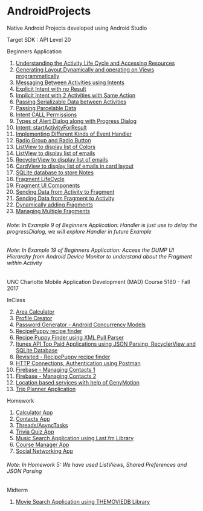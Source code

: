 # AndroidProjects
Native Android Projects developed using Android Studio

Target SDK : API Level 20

Beginners Application


  1. [Understanding the Activity Life Cycle and Accessing Resources](/ActivityLifeCycle_and_AccessingResources)
  2. [Generating Layout Dynamically and operating on Views programmatically](/Programmed_RelativeLayout)
  3. [Messaging Between Activities using Intents](/Intents)
  4. [Explicit Intent with no Result](/Explicit_Intents)
  5. [Implicit Intent with 2 Activities with Same Action](Implicit_Intent)
  6. [Passing Serializable Data between Activities](/Explicit_Intents_Data_Passing)
  7. [Passing Parcelable Data](/Parcelable_Data_Passing)
  8. [Intent CALL Permissions](/Intent_CALL_Permission)
  9. [Types of Alert Dialog along with Progress Dialog](/AlertDialog)
  10. [Intent: startActivityForResult](/ActivityForResult)
  11. [Implementing Different Kinds of Event Handler](/EventHandler)
  12. [Radio Group and Radio Button](/RadioButton_RadioGroup)
  13. [ListView to display list of Colors](/ListViewDemo)
  14. [ListView to display list of emails](/ListViewEmail)
  15. [RecyclerView to display list of emails](/RecyclerView)
  16. [CardView to display list of emails in card layout](/CardView)
  17. [SQLite database to store Notes](/SQLiteNotes)
  18. [Fragment LifeCycle](/Fragment_LifeCycle)
  19. [Fragment UI Components](/Fragment_UI_Components)
  20. [Sending Data from Activity to Fragment](/Fragment_Send_Data_From_Activity)
  21. [Sending Data from Fragment to Activity](/Fragment_Send_Data_From_Fragment)
  22. [Dynamically adding Fragments](/Fragment_Dynamic_Embed)
  23. [Managing Multiple Fragments](/MultiFragmentDemo)



###### Note: In Example 9 of Beginners Application: Handler is just use to delay the progressDialog, we will explore Handler in future Example
###### Note: In Example 19 of Beginners Application: Access the DUMP UI Hierarchy from Android Device Monitor to understand about the Fragment within Activity


UNC Charlotte Mobile Application Development (MAD) Course 5180 - Fall 2017

InClass

   2. [Area Calculator](/InClass02)
   3. [Profile Creator](/InClass03)
   4. [Password Generator - Android Concurrency Models](/InClass04)
   5. [RecipePuppy recipe finder](/InClass05)
   6. [Recipe Puppy Finder using XML Pull Parser](/Recipe_Puppy_Finder)
   7. [Itunes API Top Paid Applications using JSON Parsing, RecyclerView and SQLite Database ](/InClass07)
   8. [Revisited - RecipePuppy recipe finder](/InClass08)
   9. [HTTP Connections, Authentication using Postman](/InClass09)
   10. [Firebase - Managing Contacts 1](/InClass10)
   11. [Firebase - Managing Contacts 2](/InClass11)
   12. [Location based services with help of GenyMotion](/InClass12)
   13. [Trip Planner Application](/InClass13Test)

Homework

   1. [Calculator App](/HW01)
   2. [Contacts App](/HW02)
   3. [Threads/AsyncTasks](/HW03)
   4. [Trivia Quiz App](/HW04)
   5. [Music Search Application using Last.fm Library](/HW05) 
   6. [Course Manager App](/HW06)
   7. [Social Networking App](/HW07)
   
###### Note: In Homework 5: We have used ListViews, Shared Preferences and JSON Parsing


Midterm

   1. [Movie Search Application using THEMOVIEDB Library](/Midterm)

  
